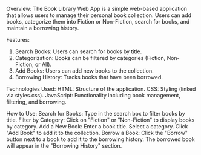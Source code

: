 Overview:
The Book Library Web App is a simple web-based application that allows users to manage their personal book collection. Users can add books, categorize them into Fiction or Non-Fiction, search for books, and maintain a borrowing history.

Features:
1. Search Books: Users can search for books by title.
2. Categorization: Books can be filtered by categories (Fiction, Non-Fiction, or All).
3. Add Books: Users can add new books to the collection.
4. Borrowing History: Tracks books that have been borrowed.

Technologies Used:
HTML: Structure of the application.
CSS: Styling (linked via styles.css).
JavaScript: Functionality including book management, filtering, and borrowing.

How to Use:
Search for Books: Type in the search box to filter books by title.
Filter by Category: Click on "Fiction" or "Non-Fiction" to display books by category.
Add a New Book:
Enter a book title.
Select a category.
Click "Add Book" to add it to the collection.
Borrow a Book:
Click the "Borrow" button next to a book to add it to the borrowing history.
The borrowed book will appear in the "Borrowing History" section.


